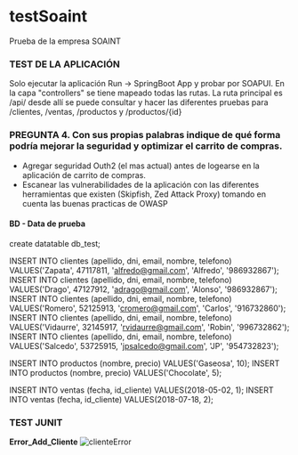 # testSoaint
Prueba de la empresa SOAINT

### TEST DE LA APLICACIÓN

Solo ejecutar la aplicación Run -> SpringBoot App y probar por SOAPUI. 
En la capa "controllers" se tiene mapeado todas las rutas.
La ruta principal es /api/
desde allí se puede consultar y hacer las diferentes pruebas para /clientes, /ventas, /productos y /productos/{id}


### PREGUNTA 4. Con sus propias palabras indique de qué forma podría mejorar la seguridad y optimizar el carrito de compras.
- Agregar seguridad Outh2 (el mas actual) antes de logearse en la aplicación de carrito de compras.
- Escanear las vulnerabilidades de la aplicación con las diferentes herramientas que existen (Skipfish, Zed Attack Proxy) tomando en cuenta las buenas practicas de OWASP


#### BD - Data de prueba
create datatable db_test;

INSERT INTO clientes (apellido, dni, email, nombre, telefono) VALUES('Zapata', 47117811, 'alfredo@gmail.com', 'Alfredo', '986932867');
INSERT INTO clientes (apellido, dni, email, nombre, telefono) VALUES('Drago', 47127912, 'adrago@gmail.com', 'Alonso', '986932867');
INSERT INTO clientes (apellido, dni, email, nombre, telefono) VALUES('Romero', 52125913, 'cromero@gmail.com', 'Carlos', '916732860');
INSERT INTO clientes (apellido, dni, email, nombre, telefono) VALUES('Vidaurre', 32145917, 'rvidaurre@gmail.com', 'Robin', '996732862');
INSERT INTO clientes (apellido, dni, email, nombre, telefono) VALUES('Salcedo', 53725915, 'jpsalcedo@gmail.com', 'JP', '954732823');

INSERT INTO productos (nombre, precio) VALUES('Gaseosa', 10);
INSERT INTO productos (nombre, precio) VALUES('Chocolate', 5);

INSERT INTO ventas (fecha, id_cliente) VALUES(2018-05-02, 1);
INSERT INTO ventas (fecha, id_cliente) VALUES(2018-07-18, 2);


### TEST JUNIT


**Error_Add_Cliente**
![clienteError](https://user-images.githubusercontent.com/43482668/104074706-c84cd480-51de-11eb-872e-123469746b33.png)

